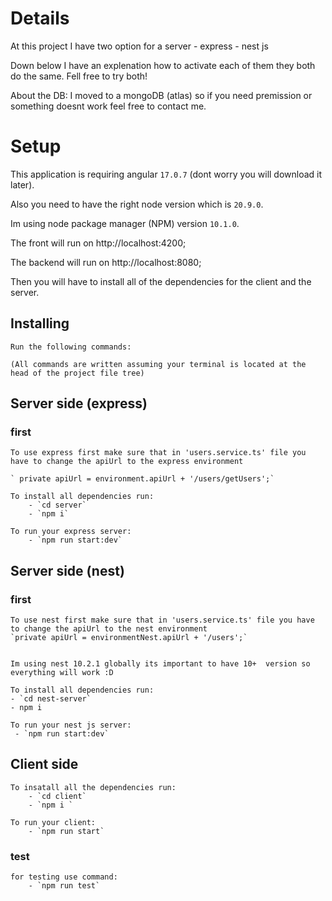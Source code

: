 # Details

At this project I have two option for a server 
    - express
    - nest js

Down below I have an explenation how to activate each of them they both do the same.
Fell free to try both! 

About the DB:
    I moved to a mongoDB (atlas) so if you need premission or something doesnt work feel free to contact me.


# Setup

This application is requiring angular  `17.0.7` (dont worry you will download it later).

Also you need to have the right node version which is `20.9.0`.

Im using node package manager (NPM) version `10.1.0`.

The front will run on http://localhost:4200;

The backend will run on  http://localhost:8080;

Then you will have to install all of the dependencies for the client and the server.

## Installing

    Run the following commands:

    (All commands are written assuming your terminal is located at the head of the project file tree)

## Server side (express)

### first
    To use express first make sure that in 'users.service.ts' file you have to change the apiUrl to the express environment

    ` private apiUrl = environment.apiUrl + '/users/getUsers';`

    To install all dependencies run:
        - `cd server`
        - `npm i`

    To run your express server:
        - `npm run start:dev`

## Server side (nest)

### first
    To use nest first make sure that in 'users.service.ts' file you have to change the apiUrl to the nest environment
    `private apiUrl = environmentNest.apiUrl + '/users';`
    

    Im using nest 10.2.1 globally its important to have 10+  version so everything will work :D

    To install all dependencies run:
    - `cd nest-server`
    - npm i

    To run your nest js server:
     - `npm run start:dev`


## Client side

    To insatall all the dependencies run:
        - `cd client` 
        - `npm i `

    To run your client:
        - `npm run start` 

### test
    for testing use command:
        - `npm run test`
